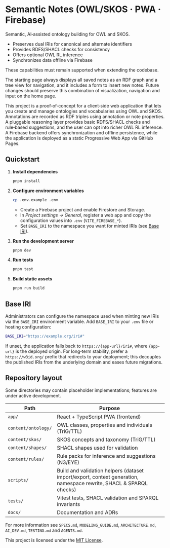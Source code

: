 # Semantic Notes (OWL/SKOS · PWA · Firebase)

Semantic, AI‑assisted ontology building for OWL and SKOS.

- Preserves dual IRIs for canonical and alternate identifiers
- Provides RDFS/SHACL checks for consistency
- Offers optional OWL RL inference
- Synchronizes data offline via Firebase

These capabilities must remain supported when extending the codebase.

The starting page always displays all saved notes as an RDF graph and a tree view
for navigation, and it includes a form to insert new notes. Future changes
should preserve this combination of visualization, navigation and input on the
home page.

This project is a proof‑of‑concept for a client‑side web application that lets you
create and manage ontologies and vocabularies using OWL and SKOS. Annotations are
recorded as RDF triples using annotation or note properties. A pluggable reasoning layer provides basic RDFS/SHACL checks and
rule‑based suggestions, and the user can opt into richer OWL RL inference. A
Firebase backend offers synchronization and offline persistence, while the
application is deployed as a static Progressive Web App via GitHub Pages.

## Quickstart

1. **Install dependencies**

   ```bash
   pnpm install
   ```

2. **Configure environment variables**

   ```bash
   cp .env.example .env
   ```

   - Create a Firebase project and enable Firestore and Storage.
   - In *Project settings → General*, register a web app and copy the configuration values into `.env` (`VITE_FIREBASE_*`).
   - Set `BASE_IRI` to the namespace you want for minted IRIs (see [Base IRI](#base-iri)).

3. **Run the development server**

   ```bash
   pnpm dev
   ```

4. **Run tests**

   ```bash
   pnpm test
   ```

5. **Build static assets**

   ```bash
   pnpm run build
   ```

## Base IRI

Administrators can configure the namespace used when minting new IRIs via the
`BASE_IRI` environment variable. Add `BASE_IRI` to your `.env` file or hosting
configuration:

```bash
BASE_IRI="https://example.org/iri#"
```

If unset, the application falls back to `https://{app-url}/iri#`, where
`{app-url}` is the deployed origin. For long‑term stability, prefer a
`https://w3id.org/` prefix that redirects to your deployment; this decouples the
published IRIs from the underlying domain and eases future migrations.

## Repository layout

Some directories may contain placeholder implementations; features are under active development.

| Path | Purpose |
|------|---------|
| `app/` | React + TypeScript PWA (frontend) |
| `content/ontology/` | OWL classes, properties and individuals (TriG/TTL) |
| `content/skos/` | SKOS concepts and taxonomy (TriG/TTL) |
| `content/shapes/` | SHACL shapes used for validation |
| `content/rules/` | Rule packs for inference and suggestions (N3/EYE) |
| `scripts/` | Build and validation helpers (dataset import/export, context generation, namespace rewrite, SHACL & SPARQL checks) |
| `tests/` | Vitest tests, SHACL validation and SPARQL invariants |
| `docs/` | Documentation and ADRs |

For more information see `SPECS.md`, `MODELING_GUIDE.md`, `ARCHITECTURE.md`, `AI_DEV.md`, `TESTING.md` and `AGENTS.md`.

This project is licensed under the [MIT License](LICENSE).

